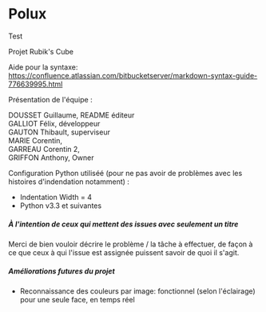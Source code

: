 # Polux

Test

Projet Rubik's Cube

Aide pour la syntaxe: https://confluence.atlassian.com/bitbucketserver/markdown-syntax-guide-776639995.html

Présentation de l'équipe :

DOUSSET Guillaume, README éditeur  
GALLIOT Félix, développeur  
GAUTON Thibault, superviseur  
MARIE Corentin,  
GARREAU Corentin 2,  
GRIFFON Anthony, Owner  

Configuration Python utiliséé (pour ne pas avoir de problèmes avec les histoires d'indendation notamment) :
* Indentation Width = 4
* Python v3.3 et suivantes

##### À l'intention de ceux qui mettent des issues avec seulement un titre  
Merci de bien vouloir décrire le problème / la tâche à effectuer, de façon à ce que ceux à qui l'issue est assignée puissent savoir de quoi il s'agit.  

##### Améliorations futures du projet  
- Reconnaissance des couleurs par image: fonctionnel (selon l'éclairage) pour une seule face, en temps réel